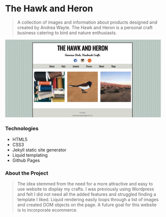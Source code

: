 # The Hawk and Heron 
> A collection of images and information about products designed and created by Andrea Wayte. The Hawk and Heron is a personal craft business catering to bird and nature enthusiasts. 

![homepage screenshot](assets/hawkandheron.jpg)

### Technologies
* HTML5
* CSS3
* Jekyll static site generator
* Liquid templating
* Github Pages

### About the Project
> The idea stemmed from the need for a more attractive and easy to use website to display my crafts. I was previously using Wordpress and felt I did not need all the added features and struggled finding a template I liked. Liquid rendering easily loops through a list of images and created DOM objects on the page. A future goal for this website is to incorporate ecommerce. 
